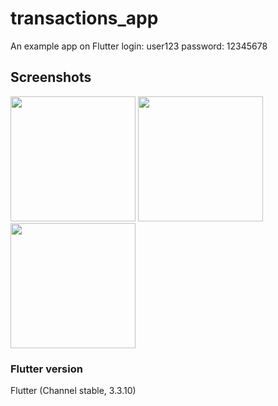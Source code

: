 # transactions_app
An example app on Flutter
login: user123
password: 12345678

## Screenshots
<img src="https://github.com/ivzhat/transactions_app/assets/52506165/247f611d-4333-4e7c-948c-abf22cc72ecd" width="200"/>
<img src="https://github.com/ivzhat/transactions_app/assets/52506165/37e552c3-5be8-4bf8-a1ba-b6b180435823" width="200"/>
<img src="https://github.com/ivzhat/transactions_app/assets/52506165/669a375f-651d-406d-a763-1e479e8b9baf" width="200"/>

### Flutter version
Flutter (Channel stable, 3.3.10)

